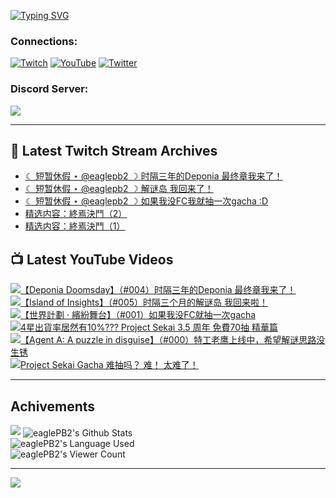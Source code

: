 <!--### Hello people, I'm EaglePB2 - The one who building something for fun 👋
Thank you for standby for this profile.   
The purpose of this profile is coming soon.   
You may come back later, as you wish if this readme.md is updated.   -->

<a href="https://git.io/typing-svg"><img src="https://readme-typing-svg.herokuapp.com?font=Fira+Code&duration=1000&pause=5000&vCenter=true&random=false&width=500&lines=%F0%9F%91%8B+Hello+Everyone%2C+I'm+EaglePB2.;%F0%9F%99%87+Thank+you+for+stopping+by+my+profile.+;%F0%9F%94%AD+%3D%3D%3D%3D+%F0%9F%94%AD;%F0%9F%91%8B+%E4%BD%A0%E5%A5%BD%EF%BC%8C%E6%AD%A1%E8%BF%8E%E4%BE%86%E5%88%B0%E6%88%91%E7%9A%84%E4%BB%A3%E7%A2%BC%E5%BA%AB%E3%80%82;%F0%9F%99%87+%E6%84%9F%E8%AC%9D%E5%89%8D%E4%BE%86%E5%8F%83%E8%A7%80%E5%B0%8F%E5%B1%8B+owo~" alt="Typing SVG" /></a>

### Connections:

[![Twitch](https://img.shields.io/badge/Twitch-9347FF?style=flat-square&logo=twitch&logoColor=white)](https://www.twitch.tv/eaglepb2)
[![YouTube](https://img.shields.io/badge/YouTube-%23FF0000.svg?style=flat-square&logo=YouTube&logoColor=white)](https://www.youtube.com/eaglepb2)
[![Twitter](https://img.shields.io/badge/Twitter-%231DA1F2.svg?style=flat-square&logo=Twitter&logoColor=white)](https://twitter.com/eaglepb2)

### Discord Server:

[![](https://invidget.switchblade.xyz/qKrub9b?theme=dark&language=ch)](https://discord.gg/qKrub9b)

---

## 👾 Latest Twitch Stream Archives
<!-- TWITCH:START -->
- [☾ 短暂休假 ⋆ @eaglepb2 ☽  时隔三年的Deponia 最终章我来了！](https://www.twitch.tv/videos/2499066924)
- [☾ 短暂休假 ⋆ @eaglepb2 ☽  解谜岛 我回来了！](https://www.twitch.tv/videos/2498828659)
- [☾ 短暂休假 ⋆ @eaglepb2 ☽  如果我没FC我就抽一次gacha :D](https://www.twitch.tv/videos/2498126784)
- [精选内容：終焉決鬥（2）](https://www.twitch.tv/videos/2400633957)
- [精选内容：終焉決鬥（1）](https://www.twitch.tv/videos/2400633622)
<!-- TWITCH:END -->



## 📺 Latest YouTube Videos
<!-- YOUTUBE:START -->
<!-- YOUTUBE:END -->

<!-- BEGIN YOUTUBE-CARDS -->
<a href="https://www.youtube.com/watch?v=KDKImBaY7ng">
  <picture>
    <source media="(prefers-color-scheme: dark)" srcset="https://ytcards.demolab.com/?id=KDKImBaY7ng&title=%E3%80%90Deponia+Doomsday%E3%80%91%EF%BC%88%23004%EF%BC%89%E6%97%B6%E9%9A%94%E4%B8%89%E5%B9%B4%E7%9A%84Deponia+%E6%9C%80%E7%BB%88%E7%AB%A0%E6%88%91%E6%9D%A5%E4%BA%86%EF%BC%81&lang=zh&timestamp=1751222146&background_color=%230d1117&title_color=%23ffffff&stats_color=%23dedede&max_title_lines=1&width=250&border_radius=5&duration=21621">
    <img src="https://ytcards.demolab.com/?id=KDKImBaY7ng&title=%E3%80%90Deponia+Doomsday%E3%80%91%EF%BC%88%23004%EF%BC%89%E6%97%B6%E9%9A%94%E4%B8%89%E5%B9%B4%E7%9A%84Deponia+%E6%9C%80%E7%BB%88%E7%AB%A0%E6%88%91%E6%9D%A5%E4%BA%86%EF%BC%81&lang=zh&timestamp=1751222146&background_color=%23ffffff&title_color=%2324292f&stats_color=%2357606a&max_title_lines=1&width=250&border_radius=5&duration=21621" alt="【Deponia Doomsday】（#004）时隔三年的Deponia 最终章我来了！" title="【Deponia Doomsday】（#004）时隔三年的Deponia 最终章我来了！">
  </picture>
</a>
<a href="https://www.youtube.com/watch?v=z0ga4WaxBoc">
  <picture>
    <source media="(prefers-color-scheme: dark)" srcset="https://ytcards.demolab.com/?id=z0ga4WaxBoc&title=%E3%80%90Island+of+Insights%E3%80%91%EF%BC%88%23005%EF%BC%89%E6%97%B6%E9%9A%94%E4%B8%89%E4%B8%AA%E6%9C%88%E7%9A%84%E8%A7%A3%E8%B0%9C%E5%B2%9B+%E6%88%91%E5%9B%9E%E6%9D%A5%E5%95%A6%EF%BC%81&lang=zh&timestamp=1751185484&background_color=%230d1117&title_color=%23ffffff&stats_color=%23dedede&max_title_lines=1&width=250&border_radius=5&duration=16004">
    <img src="https://ytcards.demolab.com/?id=z0ga4WaxBoc&title=%E3%80%90Island+of+Insights%E3%80%91%EF%BC%88%23005%EF%BC%89%E6%97%B6%E9%9A%94%E4%B8%89%E4%B8%AA%E6%9C%88%E7%9A%84%E8%A7%A3%E8%B0%9C%E5%B2%9B+%E6%88%91%E5%9B%9E%E6%9D%A5%E5%95%A6%EF%BC%81&lang=zh&timestamp=1751185484&background_color=%23ffffff&title_color=%2324292f&stats_color=%2357606a&max_title_lines=1&width=250&border_radius=5&duration=16004" alt="【Island of Insights】（#005）时隔三个月的解谜岛 我回来啦！" title="【Island of Insights】（#005）时隔三个月的解谜岛 我回来啦！">
  </picture>
</a>
<a href="https://www.youtube.com/watch?v=NLKQXTYG1cA">
  <picture>
    <source media="(prefers-color-scheme: dark)" srcset="https://ytcards.demolab.com/?id=NLKQXTYG1cA&title=%E3%80%90%E4%B8%96%E7%95%8C%E8%A8%88%E5%8A%83+%C2%B7+%E7%B9%BD%E7%B4%9B%E8%88%9E%E5%8F%B0%E3%80%91%EF%BC%88%23001%EF%BC%89%E5%A6%82%E6%9E%9C%E6%88%91%E6%B2%A1FC%E5%B0%B1%E6%8A%BD%E4%B8%80%E6%AC%A1gacha&lang=zh&timestamp=1751116142&background_color=%230d1117&title_color=%23ffffff&stats_color=%23dedede&max_title_lines=1&width=250&border_radius=5&duration=8233">
    <img src="https://ytcards.demolab.com/?id=NLKQXTYG1cA&title=%E3%80%90%E4%B8%96%E7%95%8C%E8%A8%88%E5%8A%83+%C2%B7+%E7%B9%BD%E7%B4%9B%E8%88%9E%E5%8F%B0%E3%80%91%EF%BC%88%23001%EF%BC%89%E5%A6%82%E6%9E%9C%E6%88%91%E6%B2%A1FC%E5%B0%B1%E6%8A%BD%E4%B8%80%E6%AC%A1gacha&lang=zh&timestamp=1751116142&background_color=%23ffffff&title_color=%2324292f&stats_color=%2357606a&max_title_lines=1&width=250&border_radius=5&duration=8233" alt="【世界計劃 · 繽紛舞台】（#001）如果我没FC就抽一次gacha" title="【世界計劃 · 繽紛舞台】（#001）如果我没FC就抽一次gacha">
  </picture>
</a>
<a href="https://www.youtube.com/shorts/g83bfTADLiM">
  <picture>
    <source media="(prefers-color-scheme: dark)" srcset="https://ytcards.demolab.com/?id=g83bfTADLiM&title=4%E6%98%9F%E5%87%BA%E8%B2%A8%E7%8E%87%E5%B1%85%E7%84%B6%E6%9C%8910%25%3F%3F%3F+Project+Sekai+3.5+%E5%91%A8%E5%B9%B4+%E5%85%8D%E8%B2%BB70%E6%8A%BD+%E7%B2%BE%E8%8F%AF%E7%AF%87&lang=zh&timestamp=1750046450&background_color=%230d1117&title_color=%23ffffff&stats_color=%23dedede&max_title_lines=1&width=250&border_radius=5&duration=172">
    <img src="https://ytcards.demolab.com/?id=g83bfTADLiM&title=4%E6%98%9F%E5%87%BA%E8%B2%A8%E7%8E%87%E5%B1%85%E7%84%B6%E6%9C%8910%25%3F%3F%3F+Project+Sekai+3.5+%E5%91%A8%E5%B9%B4+%E5%85%8D%E8%B2%BB70%E6%8A%BD+%E7%B2%BE%E8%8F%AF%E7%AF%87&lang=zh&timestamp=1750046450&background_color=%23ffffff&title_color=%2324292f&stats_color=%2357606a&max_title_lines=1&width=250&border_radius=5&duration=172" alt="4星出貨率居然有10%??? Project Sekai 3.5 周年 免費70抽 精華篇" title="4星出貨率居然有10%??? Project Sekai 3.5 周年 免費70抽 精華篇">
  </picture>
</a>
<a href="https://www.youtube.com/watch?v=wJxigM6y5qY">
  <picture>
    <source media="(prefers-color-scheme: dark)" srcset="https://ytcards.demolab.com/?id=wJxigM6y5qY&title=%E3%80%90Agent+A%3A+A+puzzle+in+disguise%E3%80%91%EF%BC%88%23000%EF%BC%89%E7%89%B9%E5%B7%A5%E8%80%81%E9%B9%B0%E4%B8%8A%E7%BA%BF%E4%B8%AD%EF%BC%8C%E5%B8%8C%E6%9C%9B%E8%A7%A3%E8%B0%9C%E6%80%9D%E8%B7%AF%E6%B2%A1%E7%94%9F%E9%94%88&lang=zh&timestamp=1748793915&background_color=%230d1117&title_color=%23ffffff&stats_color=%23dedede&max_title_lines=1&width=250&border_radius=5&duration=13234">
    <img src="https://ytcards.demolab.com/?id=wJxigM6y5qY&title=%E3%80%90Agent+A%3A+A+puzzle+in+disguise%E3%80%91%EF%BC%88%23000%EF%BC%89%E7%89%B9%E5%B7%A5%E8%80%81%E9%B9%B0%E4%B8%8A%E7%BA%BF%E4%B8%AD%EF%BC%8C%E5%B8%8C%E6%9C%9B%E8%A7%A3%E8%B0%9C%E6%80%9D%E8%B7%AF%E6%B2%A1%E7%94%9F%E9%94%88&lang=zh&timestamp=1748793915&background_color=%23ffffff&title_color=%2324292f&stats_color=%2357606a&max_title_lines=1&width=250&border_radius=5&duration=13234" alt="【Agent A: A puzzle in disguise】（#000）特工老鹰上线中，希望解谜思路没生锈" title="【Agent A: A puzzle in disguise】（#000）特工老鹰上线中，希望解谜思路没生锈">
  </picture>
</a>
<a href="https://www.youtube.com/shorts/qbCOFztg6h8">
  <picture>
    <source media="(prefers-color-scheme: dark)" srcset="https://ytcards.demolab.com/?id=qbCOFztg6h8&title=Project+Sekai+Gacha+%E9%9A%BE%E6%8A%BD%E5%90%97%EF%BC%9F+%E9%9A%BE%EF%BC%81+%E5%A4%AA%E9%9A%BE%E4%BA%86%EF%BC%81&lang=zh&timestamp=1748087112&background_color=%230d1117&title_color=%23ffffff&stats_color=%23dedede&max_title_lines=1&width=250&border_radius=5&duration=125">
    <img src="https://ytcards.demolab.com/?id=qbCOFztg6h8&title=Project+Sekai+Gacha+%E9%9A%BE%E6%8A%BD%E5%90%97%EF%BC%9F+%E9%9A%BE%EF%BC%81+%E5%A4%AA%E9%9A%BE%E4%BA%86%EF%BC%81&lang=zh&timestamp=1748087112&background_color=%23ffffff&title_color=%2324292f&stats_color=%2357606a&max_title_lines=1&width=250&border_radius=5&duration=125" alt="Project Sekai Gacha 难抽吗？ 难！ 太难了！" title="Project Sekai Gacha 难抽吗？ 难！ 太难了！">
  </picture>
</a>
<!-- END YOUTUBE-CARDS -->

---

## Achivements
[![](https://github-profile-trophy.vercel.app/?username=eaglepb2&theme=monokai&no-bg=true&&title=Repositories,Issues,Commit,MultiLanguage)](https://github.com/anuraghazra/github-readme-stats)
<img align="center" alt="eaglePB2's Github Stats" src="https://github-readme-stats.vercel.app/api?username=eaglePB2&show_icons=true&hide_border=true&theme=merko" />
<br>
<img align="center" alt="eaglePB2's Language Used" src="https://github-readme-stats.vercel.app/api/top-langs/?username=eaglePB2&show_icons=true&hide_border=true&theme=merko&layout=compact&langs_count=8" />
<br>
<img align="center" alt="eaglePB2's Viewer Count" src="https://visitcount.itsvg.in/api?id=eaglepb2&label=Profile%20Views&color=3&icon=5&pretty=true" />

<hr>

<!-- RANDOMQUOTE:START -->
![](https://quotes-github-readme.vercel.app/api?type=horizontal&theme=merko)
<!-- RANDOMQUOTE:END -->


<!--
       _____   _   _   _____       _____   _   _   ____   
      |_   _| | | | | |  ___|     |  ___| | \ | | |  _  \  
        | |   | |_| | | |___      | |___  |  \| | | | | | 
        | |   |  _  | |  ___|     |  ___| |     | | | | | 
        | |   | | | | | |___      | |___  | |\  | | |_| | 
        |_|   |_| |_| |_____|     |_____| |_| \_| |____ / 
      
-->
